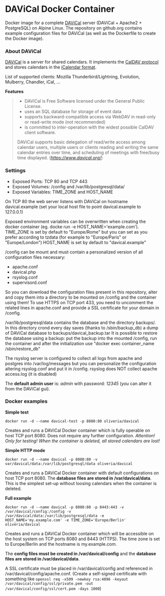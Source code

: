 # DAViCal Docker Container
Docker image for a complete [DAViCal](https://www.davical.org/) server (DAViCal + Apache2 + PostgreSQL) on Alpine Linux.
The repository on github.org contains example configuration files for DAViCal (as well as the Dockerfile to create the Docker image).

### About DAViCal
[DAViCal](https://www.davical.org/) is a server for shared calendars. It implements the [CalDAV protocol](https://wikipedia.org/wiki/CalDAV) and stores calendars in the [iCalendar format](https://wikipedia.org/wiki/ICalendar).

List of supported clients: Mozilla Thunderbird/Lightning, Evolution, Mulberry, Chandler, iCal, ...

**Features**
>    - DAViCal is Free Software licensed under the General Public License.
>    - uses an SQL database for storage of event data
>    - supports backward-compatible access via WebDAV in read-only or read-write mode (not recommended)
>    - is committed to inter-operation with the widest possible CalDAV client software.
>
>DAViCal supports basic delegation of read/write access among calendar users, multiple users or clients reading and writing the same calendar entries over time, and scheduling of meetings with free/busy time displayed.
(*https://www.davical.org/*)

### Settings
- Exposed Ports: TCP 80 and TCP 443
- Exposed Volumes: /config and /var/lib/postgresql/data/
- Exposed Variables: TIME_ZONE and HOST_NAME

On TCP 80 the web server listens with DAViCal on hostname davical.example (set your local host file to point davical.example to 127.0.0.1)

Exposed environment variables can be overwritten when creating the docker container (eg. docke run -e HOST_NAME='example.com').
TIME_ZONE is set by default to "Europe/Rome" but you can set as you prefer according to tzdata (for example to "Europe/Paris" or "Europe/London")
HOST_NAME is set by default to "davical.example" 

/config can be mount and must contain a personalized version of all configuration files necessary:

- apache.conf
- davical.php 
- rsyslog.conf
- supervisord.conf

So you can download the configuration files present in this repository, alter and copy them into a directory to be mounted on /config and the container using them!
To use HTTPS on TCP port 433, you need to uncomment the related lines in apache.conf and provide a SSL certificate for your domain in /config.

/var/lib/postgresql/data contains the database and the directory backups/. In this directory crond every day saves (thanks to /sbin/backup_db) a dump of DAViCal database to backups/davical_backup.tar
It is possible to restore the database using a backup: put the backup into the mounted /config, run the container and after the initialization use "docker exec container_name /sbin/restore_db"

The rsyslog server is configured to collect all logs from apache and postgres into /var/log/messages but you can personalize the configuration altering rsyslog.conf and put it in /config. rsyslog does NOT collect apache access.log (it is disabled)

The **default admin user** is: *admin* with password: *12345* (you can alter it from the DAViCal gui).

### Docker examples

**Simple test**
```
docker run -d --name davical-test -p 8080:80 oliveria/davical
```
Creates and runs a DAViCal Docker container which is fully operable on host TCP port 8080. Does not require any further configuration. *Attention! Only for testing! When the container is deleted, all stored calendars are lost!*

**Simple HTTP mode**
```
docker run -d --name davical -p 8080:80 -v var/davical/data:/var/lib/postgresql/data oliveria/davical
```
Creates and runs a DAViCal Docker container with default configurations on host TCP port 8080. The **database files are stored in /var/davical/data**. This is the simplest set-up without loosing calendars when the container is deleted.

**Full example**
```
docker run -d --name davical -p 8080:80 -p 8443:443 -v /var/davical/config:/config -v /var/davical/data:/var/lib/postgresql/data -e HOST_NAME='my.example.com' -e TIME_ZONE='Europe/Berlin' oliveria/davical
```
Creates and runs a DAViCal Docker container which will be accessible on the host system on TCP ports 8080 and 8443 (HTTPS).
The time zone is set to Europe/Berlin and the hostname is my.example.com.

The **config files must be created in /var/davical/config** and the **database files are stored in /var/davical/data**.

A SSL certificate must be placed in /var/davical/config and referenced in /var/davical/config/apache.conf. (Create a self-signed certificate with something like `openssl req -x509 -newkey rsa:4096 -keyout /var/davical/config/ssl/private.pem -out /var/davical/config/ssl/cert.pem -days 1000`)
